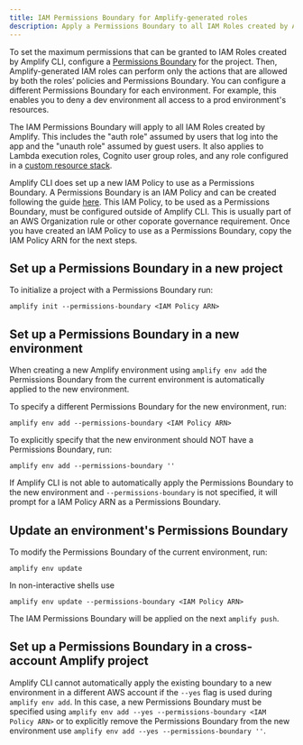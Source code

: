 ```yaml
---
title: IAM Permissions Boundary for Amplify-generated roles
description: Apply a Permissions Boundary to all IAM Roles created by Amplify CLI.
---
```


To set the maximum permissions that can be granted to IAM Roles created by Amplify CLI, configure a [Permissions Boundary](https://docs.aws.amazon.com/IAM/latest/UserGuide/access_policies_boundaries.html) for the project. Then, Amplify-generated IAM roles can perform only the actions that are allowed by both the roles’ policies and Permissions Boundary. You can configure a different Permissions Boundary for each environment. For example, this enables you to deny a dev environment all access to a prod environment's resources.

The IAM Permissions Boundary will apply to all IAM Roles created by Amplify. This includes the "auth role" assumed by users that log into the app and the "unauth role" assumed by guest users. It also applies to Lambda execution roles, Cognito user group roles, and any role configured in a [custom resource stack](~/cli/usage/customcf.md).

Amplify CLI does set up a new IAM Policy to use as a Permissions Boundary. A Permissions Boundary is an IAM Policy and can be created following the guide [here](https://docs.aws.amazon.com/IAM/latest/UserGuide/access_policies_create-console.html). This IAM Policy, to be used as a Permissions Boundary, must be configured outside of Amplify CLI. This is usually part of an AWS Organization rule or other coporate governance requirement. Once you have created an IAM Policy to use as a Permissions Boundary, copy the IAM Policy ARN for the next steps.

## Set up a Permissions Boundary in a new project

To initialize a project with a Permissions Boundary run: 
```
amplify init --permissions-boundary <IAM Policy ARN>
```

## Set up a Permissions Boundary in a new environment

When creating a new Amplify environment using `amplify env add` the Permissions Boundary from the current environment is automatically applied to the new environment.

To specify a different Permissions Boundary for the new environment, run:
```
amplify env add --permissions-boundary <IAM Policy ARN>
```

To explicitly specify that the new environment should NOT have a Permissions Boundary, run:
```
amplify env add --permissions-boundary ''
```

If Amplify CLI is not able to automatically apply the Permissions Boundary to the new environment and `--permissions-boundary` is not specified, it will prompt for a IAM Policy ARN as a Permissions Boundary.

## Update an environment's Permissions Boundary

To modify the Permissions Boundary of the current environment, run:
```
amplify env update
```

In non-interactive shells use 
```
amplify env update --permissions-boundary <IAM Policy ARN>
```

The IAM Permissions Boundary will be applied on the next `amplify push`.

## Set up a Permissions Boundary in a cross-account Amplify project

Amplify CLI cannot automatically apply the existing boundary to a new environment in a different AWS account if the `--yes` flag is used during `amplify env add`. In this case, a new Permissions Boundary must be specified using `amplify env add --yes --permissions-boundary <IAM Policy ARN>` or to explicitly remove the Permissions Boundary from the new environment use `amplify env add --yes --permissions-boundary ''`.